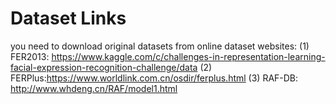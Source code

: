 # Dataset Links
you need to download original datasets from online dataset websites:
   (1) FER2013: https://www.kaggle.com/c/challenges-in-representation-learning-facial-expression-recognition-challenge/data
   (2) FERPlus:https://www.worldlink.com.cn/osdir/ferplus.html
   (3) RAF-DB: http://www.whdeng.cn/RAF/model1.html
